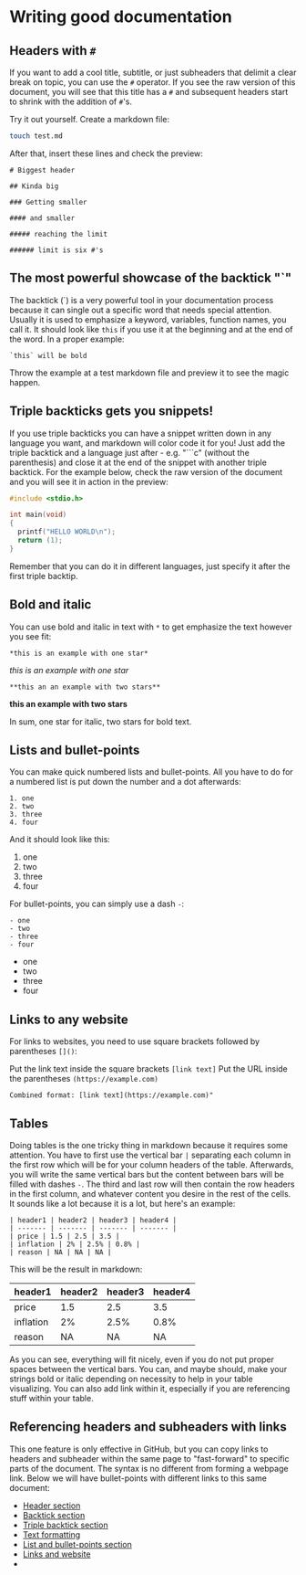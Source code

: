 # Writing good documentation

## Headers with `#`

If you want to add a cool title, subtitle, or just subheaders that delimit a clear break on topic, you can use the `#` operator. If you see the raw version of this document, you will see that this title has a `#` and subsequent headers start to shrink with the addition of `#`'s.

Try it out yourself. Create a markdown file:

```bash
touch test.md
```

After that, insert these lines and check the preview:

```
# Biggest header

## Kinda big

### Getting smaller

#### and smaller

##### reaching the limit

###### limit is six #'s
```

## The most powerful showcase of the backtick "`"

The backtick (`) is a very powerful tool in your documentation process because it can single out a specific word that needs special attention. Usually it is used to emphasize a keyword, variables, function names, you call it. It should look like ``this`` if you use it at the beginning and at the end of the word. In a proper example:

```
`this` will be bold
```

Throw the example at a test markdown file and preview it to see the magic happen.

## Triple backticks gets you snippets!

If you use triple backticks you can have a snippet written down in any language you want, and markdown will color code it for you! Just add the triple backtick and a language just after - e.g. "```c" (without the parenthesis) and close it at the end of the snippet with another triple backtick. For the example below, check the raw version of the document and you will see it in action in the preview:

```c
#include <stdio.h>

int main(void)
{
  printf("HELLO WORLD\n");
  return (1);
}
```

Remember that you can do it in different languages, just specify it after the first triple backtip.

## Bold and italic

You can use bold and italic in text with `*` to get emphasize the text however you see fit:

```
*this is an example with one star*
```
*this is an example with one star*

```
**this an an example with two stars**
```
**this an example with two stars**

In sum, one star for italic, two stars for bold text.

## Lists and bullet-points

You can make quick numbered lists and bullet-points. All you have to do for a numbered list is put down the number and a dot afterwards:

```
1. one
2. two
3. three
4. four
```

And it should look like this:

1. one
2. two
3. three
4. four

For bullet-points, you can simply use a dash `-`:

```
- one
- two
- three
- four
```

- one
- two
- three
- four

## Links to any website

For links to websites, you need to use square brackets followed by parentheses `[]()`:

Put the link text inside the square brackets `[link text]`
Put the URL inside the parentheses `(https://example.com)`
```
Combined format: [link text](https://example.com)"
```

## Tables

Doing tables is the one tricky thing in markdown because it requires some attention. You have to first use the vertical bar `|` separating each column in the first row which will be for your column headers of the table. Afterwards, you will write the same vertical bars but the content between bars will be filled with dashes `-`. The third and last row will then contain the row headers in the first column, and whatever content you desire in the rest of the cells. It sounds like a lot because it is a lot, but here's an example:

```
| header1 | header2 | header3 | header4 |
| ------- | ------- | ------- | ------- |
| price | 1.5 | 2.5 | 3.5 |
| inflation | 2% | 2.5% | 0.8% |
| reason | NA | NA | NA |
```

This will be the result in markdown:

| header1 | header2 | header3 | header4 |
| ------- | ------- | ------- | ------- |
| price | 1.5 | 2.5 | 3.5 |
| inflation | 2% | 2.5% | 0.8% |
| reason | NA | NA | NA |

As you can see, everything will fit nicely, even if you do not put proper spaces between the vertical bars. You can, and maybe should, make your strings bold or italic depending on necessity to help in your table visualizing. You can also add link within it, especially if you are referencing stuff within your table.

## Referencing headers and subheaders with links

This one feature is only effective in GitHub, but you can copy links to headers and subheader within the same page to "fast-forward" to specific parts of the document. The syntax is no different from forming a webpage link. Below we will have bullet-points with different links to this same document:

- [Header section](https://github.com/FjjDessoyCaraballo/presentation-documentation/tree/main?tab=readme-ov-file#headers-with-)
- [Backtick section](https://github.com/FjjDessoyCaraballo/presentation-documentation/tree/main?tab=readme-ov-file#the-most-powerful-showcase-of-the-backtick-)
- [Triple backtick section](https://github.com/FjjDessoyCaraballo/presentation-documentation/tree/main?tab=readme-ov-file#triple-backticks-gets-you-snippets)
- [Text formatting](https://github.com/FjjDessoyCaraballo/presentation-documentation/tree/main?tab=readme-ov-file#bold-and-italic)
- [List and bullet-points section](https://github.com/FjjDessoyCaraballo/presentation-documentation/tree/main?tab=readme-ov-file#lists-and-bullet-points)
- [Links and website](https://github.com/FjjDessoyCaraballo/presentation-documentation/tree/main?tab=readme-ov-file#links-to-any-website)
- []()
